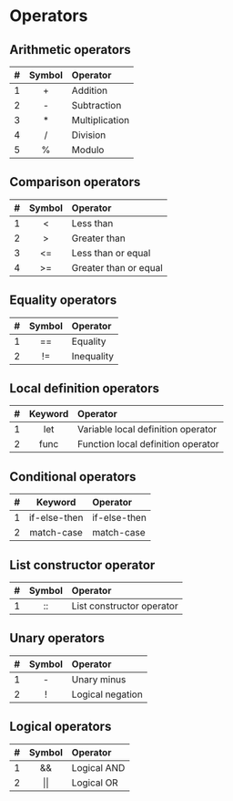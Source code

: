 # Operators

## Arithmetic operators

| # | Symbol | Operator |
| :--- | :---: | :--- |
| 1 | + | Addition |
| 2 | - | Subtraction |
| 3 | \* | Multiplication |
| 4 | / | Division |
| 5 | % | Modulo |

## Comparison operators

| # | Symbol | Operator |
| :--- | :---: | :--- |
| 1 | &lt; | Less than |
| 2 | &gt; | Greater than |
| 3 | &lt;= | Less than or equal |
| 4 | &gt;= | Greater than or equal |

## Equality operators

| # | Symbol | Operator |
| :--- | :---: | :--- |
| 1 | == | Equality |
| 2 | != | Inequality |

## Local definition operators

| # | Keyword | Operator |
| :--- | :---: | :--- |
| 1 | let | Variable local definition operator |
| 2 | func | Function local definition operator |

## Conditional operators

| # | Keyword | Operator |
| :--- | :---: | :--- |
| 1 | if-else-then | if-else-then |
| 2 | match-case | match-case |

## List constructor operator

| # | Symbol | Operator |
| :--- | :---: | :--- |
| 1 | :: | List constructor operator |

## Unary operators

| # | Symbol | Operator |
| :--- | :---: | :--- |
| 1 | - | Unary minus |
| 2 | ! | Logical negation |

## Logical operators

| # | Symbol | Operator |
| :--- | :---: | :--- |
| 1 | && | Logical AND |
| 2 | \|\| | Logical OR |
